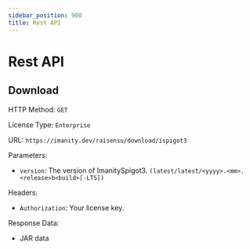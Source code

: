 ```yaml
---
sidebar_position: 900
title: Rest API
---
```


# Rest API

## Download

HTTP Method: `GET`

License Type: `Enterprise`

URL: `https://imanity.dev/raisensu/download/ispigot3`

Parameters:
- `version`: The version of ImanitySpigot3. `(latest/latest/<yyyy>.<mm>.<release>b<build>[-LTS])`

Headers:
- `Authorization`: Your license key.
  
Response Data:
- JAR data
